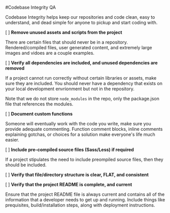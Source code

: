 #Codebase Integrity QA

Codebase Integrity helps keep our repositories and code clean, easy to understand, and dead simple for anyone to pickup and start coding with.

[ ] **Remove unused assets and scripts from the project**

There are certain files that should never be in a repository. Rendered/compiled files, user generated content, and extremely large images and vidoes are a couple examples. 

[ ] **Verify all dependencies are included, and unused dependencies are removed**

If a project cannot run correctly without certain libraries or assets, make sure they are included. You should never have a dependency that exists on your local development envrionment but not in the repository.

Note that we do not store `node_modules` in the repo, only the package.json file that references the modules.

[ ] **Document custom functions**

Someone will eventually work with the code you write, make sure you provide adequate commenting. Function comment blocks, inline comments explaining gotchas, or choices for a solution make everyone's life much easier.

[ ] **Include pre-compiled source files (Sass/Less) if required**

If a project stipulates the need to include preompiled source files, then they should be included.

[ ] **Verify that file/directory structure is clear, FLAT, and consistent**

[ ] **Verify that the project README is complete, and current**

Ensure that the project README file is always current and contains all of the information that a developer needs to get up and running. Include things like prequisites, build/installation steps, along with deployment instructions.
